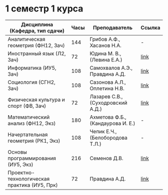 # 1 семестр 1 курса

| Дисциплина (Кафедра, тип сдачи) | Часы | Преподаватель | Ссылка |
|---------------------------------|------|---------------|--------|
|Аналитическая геометрия (ФН12, Зач)|144|Грибов А.Ф., Хасанов Н.А.|-|
|Иностранный язык (Л2, Зач)|72|Юдина М. В., (Левина Е.А.)|[link](/1%20course/1%20term/english/)|
|Информатика (ИУ5, Зач)|108|Самохвалов А.Э., Правдина А.Д.|[link](/1%20course/1%20term/programming/labs/)|
|Социология (СГН2, Зач)|108|Сазонова А.Л., Оплетина Н.В.|[link](/1%20course/1%20term/sociology/)|
|Физическая культура и спорт (ФВ, Зач)|72|Лазарев С.В., (Суходровский А.Д.)|[link](/1%20course/1%20term/physical%20education/)|
|Математический анализ (ФН12, Экз)|180|Ахметова Ф.Б., (Кандаурова И. Е.)|-|
|Начертательная геометрия (РК1, Экз)|108|Чепик Е.Ч., (Белобородова Т.Л.)|-|
|Основы программирования (ИУ5, Экз)|216|Семенов Д.В.|[link](/1%20course/1%20term/programming/)|
|Проектно-технологическая практика (ИУ5, Прк)|72|Правдина А.Д.|[link](/1%20course/1%20term/programming/practice/)|
